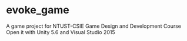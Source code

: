 # evoke_game
A game project for NTUST-CSIE Game Design and Development Course  
Open it with Unity 5.6 and Visual Studio 2015
